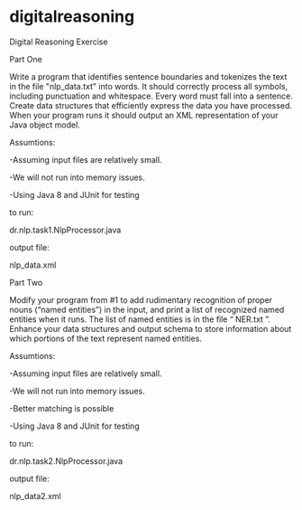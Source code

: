 # digitalreasoning
Digital Reasoning Exercise

Part One

Write a program that identifies sentence boundaries and tokenizes the text in the file "nlp_data.txt" into words. It should correctly process all symbols, including punctuation and whitespace. Every word must fall into a sentence. Create data structures that efficiently express the data you have processed. When your program runs it should output an XML representation of your Java object model.

Assumtions:

-Assuming input files are relatively small.

-We will not run into memory issues.

-Using Java 8 and JUnit for testing


to run:

dr.nlp.task1.NlpProcessor.java


output file:

nlp_data.xml



Part Two

Modify your program from #1 to add rudimentary recognition of proper nouns (“named
entities”) in the input, and print a list of recognized named entities when it runs. The list
of named entities is in the file “ NER.txt ”. Enhance your data structures and output
schema to store information about which portions of the text represent named entities.


Assumtions:

-Assuming input files are relatively small.

-We will not run into memory issues.

-Better matching is possible 

-Using Java 8 and JUnit for testing


to run:

dr.nlp.task2.NlpProcessor.java


output file:

nlp_data2.xml


